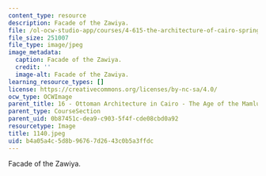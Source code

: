 ```yaml
---
content_type: resource
description: Facade of the Zawiya.
file: /ol-ocw-studio-app/courses/4-615-the-architecture-of-cairo-spring-2002/b4a05a4c5d8b96767d2643c0b5a3ffdc_1140.jpeg
file_size: 251007
file_type: image/jpeg
image_metadata:
  caption: Facade of the Zawiya.
  credit: ''
  image-alt: Facade of the Zawiya.
learning_resource_types: []
license: https://creativecommons.org/licenses/by-nc-sa/4.0/
ocw_type: OCWImage
parent_title: 16 - Ottoman Architecture in Cairo - The Age of the Mamluk Beys
parent_type: CourseSection
parent_uid: 0b87451c-dea9-c903-5f4f-cde08cbd0a92
resourcetype: Image
title: 1140.jpeg
uid: b4a05a4c-5d8b-9676-7d26-43c0b5a3ffdc
---
```

Facade of the Zawiya.